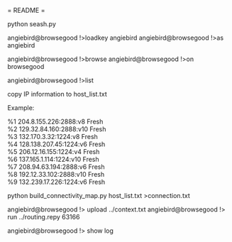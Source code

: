 = README =

python seash.py

angiebird@browsegood !>loadkey angiebird
angiebird@browsegood !>as angiebird

angiebird@browsegood !>browse
angiebird@browsegood !>on browsegood

angiebird@browsegood !>list

copy IP information to host_list.txt

Example:

  %1         204.8.155.226:2888:v8      Fresh                               
  %2        129.32.84.160:2888:v10      Fresh                               
  %3          132.170.3.32:1224:v8      Fresh                               
  %4        128.138.207.45:1224:v6      Fresh                               
  %5         206.12.16.155:1224:v4      Fresh                               
  %6        137.165.1.114:1224:v10      Fresh                               
  %7         208.94.63.194:2888:v6      Fresh                               
  %8        192.12.33.102:2888:v10      Fresh                               
  %9        132.239.17.226:1224:v6      Fresh       

python build_connectivity_map.py host_list.txt >connection.txt

angiebird@browsegood !> upload ../context.txt
angiebird@browsegood !> run ../routing.repy 63166

angiebird@browsegood !> show log


